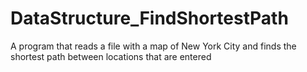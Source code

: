 # DataStructure_FindShortestPath
A program that reads a file with a map of New York City and finds the shortest path between locations that are entered
